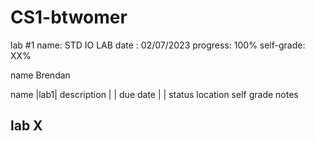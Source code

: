 # CS1-btwomer
lab #1
name: STD IO LAB
date : 02/07/2023
progress: 100%
self-grade: XX%



name Brendan 

name |lab1|
description |  |
due date | |
status
location
self grade
notes

## lab X
